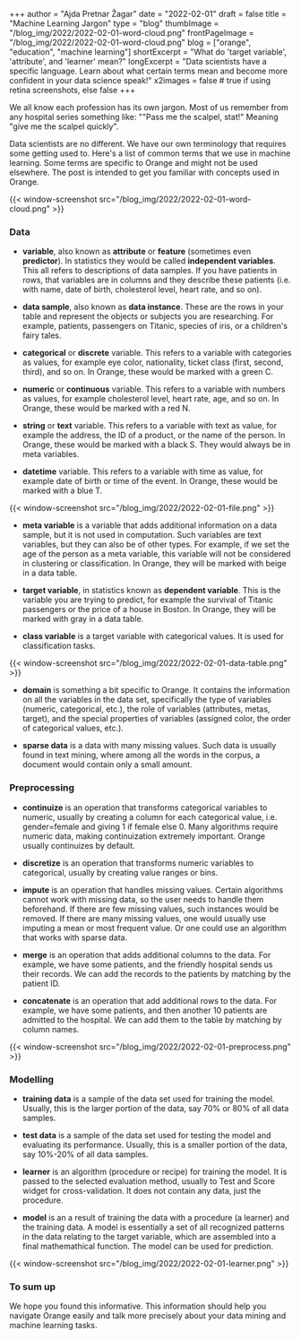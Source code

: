 +++
author = "Ajda Pretnar Žagar"
date = "2022-02-01"
draft = false
title = "Machine Learning Jargon"
type = "blog"
thumbImage = "/blog_img/2022/2022-02-01-word-cloud.png"
frontPageImage = "/blog_img/2022/2022-02-01-word-cloud.png"
blog = ["orange", "education", "machine learning"]
shortExcerpt = "What do 'target variable', 'attribute', and 'learner' mean?"
longExcerpt = "Data scientists have a specific language. Learn about what certain terms mean and become more confident in your data science speak!"
x2images = false  # true if using retina screenshots, else false
+++

We all know each profession has its own jargon. Most of us remember from any hospital series something like: ""Pass me the scalpel, stat!" Meaning "give me the scalpel quickly".

Data scientists are no different. We have our own terminology that requires some getting used to. Here's a list of common terms that we use in machine learning. Some terms are specific to Orange and might not be used elsewhere. The post is intended to get you familiar with concepts used in Orange.

{{< window-screenshot src="/blog_img/2022/2022-02-01-word-cloud.png" >}}

### Data

- **variable**, also known as **attribute** or **feature** (sometimes even **predictor**). In statistics they would be called **independent variables**. This all refers to descriptions of data samples. If you have patients in rows, that variables are in columns and they describe these patients (i.e. with name, date of birth, cholesterol level, heart rate, and so on).

- **data sample**, also known as **data instance**. These are the rows in your table and represent the objects or subjects you are researching. For example, patients, passengers on Titanic, species of iris, or a children's fairy tales.

- **categorical** or **discrete** variable. This refers to a variable with categories as values, for example eye color, nationality, ticket class (first, second, third), and so on. In Orange, these would be marked with a green C.

- **numeric** or **continuous** variable. This refers to a variable with numbers as values, for example cholesterol level, heart rate, age, and so on. In Orange, these would be marked with a red N.

- **string** or **text** variable. This refers to a variable with text as value, for example the address, the ID of a product, or the name of the person. In Orange, these would be marked with a black S. They would always be in meta variables.

- **datetime** variable. This refers to a variable with time as value, for example date of birth or time of the event. In Orange, these would be marked with a blue T.

{{< window-screenshot src="/blog_img/2022/2022-02-01-file.png" >}}

- **meta variable** is a variable that adds additional information on a data sample, but it is not used in computation. Such variables are text variables, but they can also be of other types. For example, if we set the age of the person as a meta variable, this variable will not be considered in clustering or classification. In Orange, they will be marked with beige in a data table.

- **target variable**, in statistics known as **dependent variable**. This is the variable you are trying to predict, for example the survival of Titanic passengers or the price of a house in Boston. In Orange, they will be marked with gray in a data table.

- **class variable** is a target variable with categorical values. It is used for classification tasks.

{{< window-screenshot src="/blog_img/2022/2022-02-01-data-table.png" >}}

- **domain** is something a bit specific to Orange. It contains the information on all the variables in the data set, specifically the type of variables (numeric, categorical, etc.), the role of variables (attributes, metas, target), and the special properties of variables (assigned color, the order of categorical values, etc.).

- **sparse data** is a data with many missing values. Such data is usually found in text mining, where among all the words in the corpus, a document would contain only a small amount.

### Preprocessing

- **continuize** is an operation that transforms categorical variables to numeric, usually by creating a column for each categorical value, i.e. gender=female and giving 1 if female else 0. Many algorithms require numeric data, making continuization extremely important. Orange usually continuizes by default.

- **discretize** is an operation that transforms numeric variables to categorical, usually by creating value ranges or bins.

- **impute** is an operation that handles missing values. Certain algorithms cannot work with missing data, so the user needs to handle them beforehand. If there are few missing values, such instances would be removed. If there are many missing values, one would usually use imputing a mean or most frequent value. Or one could use an algorithm that works with sparse data.

- **merge** is an operation that adds additional columns to the data. For example, we have some patients, and the friendly hospital sends us their records. We can add the records to the patients by matching by the patient ID.

- **concatenate** is an operation that add additional rows to the data. For example, we have some patients, and then another 10 patients are admitted to the hospital. We can add them to the table by matching by column names.

{{< window-screenshot src="/blog_img/2022/2022-02-01-preprocess.png" >}}

### Modelling

- **training data** is a sample of the data set used for training the model. Usually, this is the larger portion of the data, say 70% or 80% of all data samples.

- **test data** is a sample of the data set used for testing the model and evaluating its performance. Usually, this is a smaller portion of the data, say 10%-20% of all data samples.

- **learner** is an algorithm (procedure or recipe) for training the model. It is passed to the selected evaluation method, usually to Test and Score widget for cross-validation. It does not contain any data, just the procedure.

- **model** is an a result of training the data with a procedure (a learner) and the training data. A model is essentially a set of all recognized patterns in the data relating to the target variable, which are assembled into a final mathemathical function. The model can be used for prediction.

{{< window-screenshot src="/blog_img/2022/2022-02-01-learner.png" >}}

### To sum up

We hope you found this informative. This information should help you navigate Orange easily and talk more precisely about your data mining and machine learning tasks.
